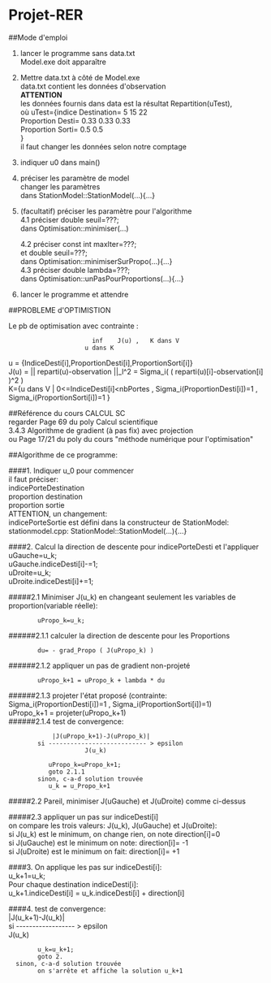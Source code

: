 # Projet-RER

##Mode d'emploi

1. lancer le programme sans data.txt  
      Model.exe doit apparaître
2. Mettre data.txt à côté de Model.exe  
      data.txt contient les données d'observation  
      **ATTENTION**  
      les données fournis dans data est la résultat
      Repartition(uTest),  
      où uTest={indice Destination= 5 15 22  
                Proportion Desti= 0.33 0.33 0.33  
                Proportion Sorti= 0.5 0.5  
                }  
      il faut changer les données selon notre comptage  

3. indiquer u0 dans main()  
4. préciser les paramètre de model  
      changer les paramètres  
      dans StationModel::StationModel(...){...}  
5. (facultatif) préciser les paramètre pour l'algorithme  
      4.1 préciser double seuil=???;  
         dans Optimisation::minimiser(...)  

      4.2 préciser const int maxIter=???;  
               et  double seuil=???;  
         dans Optimisation::minimiserSurPropo(...){...}  
      4.3 préciser double lambda=???;  
         dans Optimisation::unPasPourProportions(...){...}  
6. lancer le programme et attendre  


##PROBLEME d'OPTIMISTION

Le pb de optimisation avec contrainte :

                           inf    J(u) ,   K dans V    
                         u dans K  
u = {IndiceDesti[i],ProportionDesti[i],ProportionSorti[i]}  
J(u) = || reparti(u)-observation ||_l^2 = Sigma_i( ( reparti(u)[i]-observation[i] )^2 )  
K={u dans V | 0<=IndiceDesti[i]<nbPortes , Sigma_i(ProportionDesti[i])=1 , Sigma_i(ProportionSorti[i])=1 }  

##Référence du cours CALCUL SC  
regarder Page 69 du poly Calcul scientifique   
3.4.3 Algorithme de gradient (à pas fix) avec projection  
ou Page 17/21 du poly du cours "méthode numérique pour l'optimisation"  

##Algorithme de ce programme:

####1. Indiquer u_0 pour commencer  
    il faut préciser:  
        indicePorteDestination  
        proportion destination   
        proportion sortie  
    ATTENTION, un changement:  
        indicePorteSortie est défini dans la constructeur de StationModel:  
        stationmodel.cpp: StationModel::StationModel(...){...}  
   
####2. Calcul la direction de descente pour indicePorteDesti et l'appliquer  
      uGauche=u_k;  
      uGauche.indiceDesti[i]-=1;  
      uDroite=u_k;  
      uDroite.indiceDesti[i]+=1;  
      
#####2.1 Minimiser J(u_k) en changeant seulement les variables de proportion(variable réelle):  
      
            uPropo_k=u_k;  
      
######2.1.1 calculer la direction de descente pour les Proportions   
         
            du= - grad_Propo ( J(uPropo_k) )  
######2.1.2 appliquer un pas de gradient non-projeté   
         
            uPropo_k+1 = uPropo_k + lambda * du  
######2.1.3 projeter l'état proposé (contrainte: Sigma_i(ProportionDesti[i])=1 , Sigma_i(ProportionSorti[i])=1)   
            uPropo_k+1 = projeter(uPropo_k+1)  
######2.1.4 test de convergence:
         
                |J(uPropo_k+1)-J(uPropo_k)|  
            si --------------------------- > epsilon  
                         J(u_k)  
                        
               uPropo_k=uPropo_k+1;  
               goto 2.1.1
            sinon, c-a-d solution trouvée  
               u_k = u_Propo_k+1  
      
#####2.2 Pareil, minimiser J(uGauche) et J(uDroite) comme ci-dessus  
      
#####2.3 appliquer un pas sur indiceDesti[i]  
         on compare les trois valeurs: J(u_k), J(uGauche) et J(uDroite):  
         si J(u_k) est le minimum, on change rien, on note direction[i]=0  
         si J(uGauche) est le minimum on note: direction[i]= -1  
         si J(uDroite) est le minimum on fait: direction[i]= +1  

####3. On applique les pas sur indiceDesti[i]:  
      u_k+1=u_k;  
      Pour chaque destination indiceDesti[i]:  
         u_k+1.indiceDesti[i] = u_k.indiceDesti[i] + direction[i]  
         
####4. test de convergence:  
          |J(u_k+1)-J(u_k)|  
      si ------------------ > epsilon  
            J(u_k)  
                         
            u_k=u_k+1;  
            goto 2.  
      sinon, c-a-d solution trouvée  
            on s'arrête et affiche la solution u_k+1  
